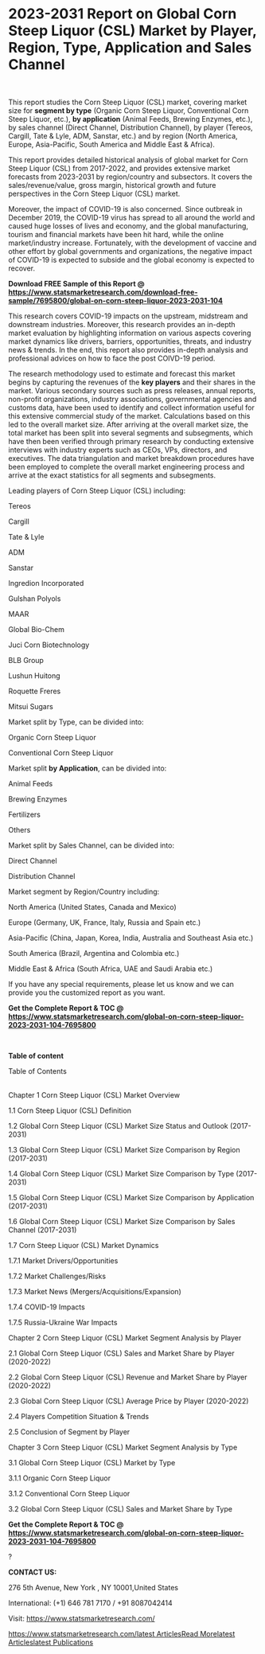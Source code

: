 <h1>2023-2031 Report on Global Corn Steep Liquor (CSL) Market by Player, Region, Type, Application and Sales Channel</h1><br/><p>This report studies the Corn Steep Liquor (CSL) market, covering market size for <strong>segment by type</strong> (Organic Corn Steep Liquor, Conventional Corn Steep Liquor, etc.), <strong>by application</strong> (Animal Feeds, Brewing Enzymes, etc.), by sales channel (Direct Channel, Distribution Channel), by player (Tereos, Cargill, Tate & Lyle, ADM, Sanstar, etc.) and by region (North America, Europe, Asia-Pacific, South America and Middle East & Africa).</p>
 
 
 
 <p>This report provides detailed historical analysis of global market for Corn Steep Liquor (CSL) from 2017-2022, and provides extensive market forecasts from 2023-2031 by region/country and subsectors. It covers the sales/revenue/value, gross margin, historical growth and future perspectives in the Corn Steep Liquor (CSL) market.</p>
 
 
 
 <p>Moreover, the impact of COVID-19 is also concerned. Since outbreak in December 2019, the COVID-19 virus has spread to all around the world and caused huge losses of lives and economy, and the global manufacturing, tourism and financial markets have been hit hard, while the online market/industry increase. Fortunately, with the development of vaccine and other effort by global governments and organizations, the negative impact of COVID-19 is expected to subside and the global economy is expected to recover.</p>
 
 
 
 <p><strong>Download FREE Sample of this Report @ <a href="https://www.statsmarketresearch.com/download-free-sample/7695800/global-on-corn-steep-liquor-2023-2031-104">https://www.statsmarketresearch.com/download-free-sample/7695800/global-on-corn-steep-liquor-2023-2031-104</a></strong></p>
 
 
 
 <p>This research covers COVID-19 impacts on the upstream, midstream and downstream industries. Moreover, this research provides an in-depth market evaluation by highlighting information on various aspects covering market dynamics like drivers, barriers, opportunities, threats, and industry news & trends. In the end, this report also provides in-depth analysis and professional advices on how to face the post COIVD-19 period.</p>
 
 
 
 <p>The research methodology used to estimate and forecast this market begins by capturing the revenues of the <strong>key players</strong> and their shares in the market. Various secondary sources such as press releases, annual reports, non-profit organizations, industry associations, governmental agencies and customs data, have been used to identify and collect information useful for this extensive commercial study of the market. Calculations based on this led to the overall market size. After arriving at the overall market size, the total market has been split into several segments and subsegments, which have then been verified through primary research by conducting extensive interviews with industry experts such as CEOs, VPs, directors, and executives. The data triangulation and market breakdown procedures have been employed to complete the overall market engineering process and arrive at the exact statistics for all segments and subsegments.</p>
 
 
 
 <p>Leading players of Corn Steep Liquor (CSL) including:</p>
 
 
 
 <p>Tereos</p>
 
 
 
 <p>Cargill</p>
 
 
 
 <p>Tate & Lyle</p>
 
 
 
 <p>ADM</p>
 
 
 
 <p>Sanstar</p>
 
 
 
 <p>Ingredion Incorporated</p>
 
 
 
 <p>Gulshan Polyols</p>
 
 
 
 <p>MAAR</p>
 
 
 
 <p>Global Bio-Chem</p>
 
 
 
 <p>Juci Corn Biotechnology</p>
 
 
 
 <p>BLB Group</p>
 
 
 
 <p>Lushun Huitong</p>
 
 
 
 <p>Roquette Freres</p>
 
 
 
 <p>Mitsui Sugars</p>
 
 
 
 <p>Market split by Type, can be divided into:</p>
 
 
 
 <p>Organic Corn Steep Liquor</p>
 
 
 
 <p>Conventional Corn Steep Liquor</p>
 
 
 
 <p>Market split <strong>by Application</strong>, can be divided into:</p>
 
 
 
 <p>Animal Feeds</p>
 
 
 
 <p>Brewing Enzymes</p>
 
 
 
 <p>Fertilizers</p>
 
 
 
 <p>Others</p>
 
 
 
 <p>Market split by Sales Channel, can be divided into:</p>
 
 
 
 <p>Direct Channel</p>
 
 
 
 <p>Distribution Channel</p>
 
 
 
 <p>Market segment by Region/Country including:</p>
 
 
 
 <p>North America (United States, Canada and Mexico)</p>
 
 
 
 <p>Europe (Germany, UK, France, Italy, Russia and Spain etc.)</p>
 
 
 
 <p>Asia-Pacific (China, Japan, Korea, India, Australia and Southeast Asia etc.)</p>
 
 
 
 <p>South America (Brazil, Argentina and Colombia etc.)</p>
 
 
 
 <p>Middle East & Africa (South Africa, UAE and Saudi Arabia etc.)</p>
 
 
 
 <p>If you have any special requirements, please let us know and we can provide you the customized report as you want.</p>
 
 
 
 <div><b>Get the Complete Report & TOC @ <a href="https://www.statsmarketresearch.com/global-on-corn-steep-liquor-2023-2031-104-7695800">https://www.statsmarketresearch.com/global-on-corn-steep-liquor-2023-2031-104-7695800</a></b></div>
 
 
 
 <p><br />
 
 <b>Table of content</b></p>
 
 
 
 <p>Table of Contents<br />
 
 <br />
 
 Chapter 1 Corn Steep Liquor (CSL) Market Overview<br />
 
 1.1 Corn Steep Liquor (CSL) Definition<br />
 
 1.2 Global Corn Steep Liquor (CSL) Market Size Status and Outlook (2017-2031)<br />
 
 1.3 Global Corn Steep Liquor (CSL) Market Size Comparison by Region (2017-2031)<br />
 
 1.4 Global Corn Steep Liquor (CSL) Market Size Comparison by Type (2017-2031)<br />
 
 1.5 Global Corn Steep Liquor (CSL) Market Size Comparison by Application (2017-2031)<br />
 
 1.6 Global Corn Steep Liquor (CSL) Market Size Comparison by Sales Channel (2017-2031)<br />
 
 1.7 Corn Steep Liquor (CSL) Market Dynamics<br />
 
 1.7.1 Market Drivers/Opportunities<br />
 
 1.7.2 Market Challenges/Risks<br />
 
 1.7.3 Market News (Mergers/Acquisitions/Expansion)<br />
 
 1.7.4 COVID-19 Impacts<br />
 
 1.7.5 Russia-Ukraine War Impacts<br />
 
 Chapter 2 Corn Steep Liquor (CSL) Market Segment Analysis by Player<br />
 
 2.1 Global Corn Steep Liquor (CSL) Sales and Market Share by Player (2020-2022)<br />
 
 2.2 Global Corn Steep Liquor (CSL) Revenue and Market Share by Player (2020-2022)<br />
 
 2.3 Global Corn Steep Liquor (CSL) Average Price by Player (2020-2022)<br />
 
 2.4 Players Competition Situation & Trends<br />
 
 2.5 Conclusion of Segment by Player<br />
 
 Chapter 3 Corn Steep Liquor (CSL) Market Segment Analysis by Type<br />
 
 3.1 Global Corn Steep Liquor (CSL) Market by Type<br />
 
 3.1.1 Organic Corn Steep Liquor<br />
 
 3.1.2 Conventional Corn Steep Liquor<br />
 
 3.2 Global Corn Steep Liquor (CSL) Sales and Market Share by Type</p>
 
 
 
 <div><b>Get the Complete Report & TOC @ <a href="https://www.statsmarketresearch.com/global-on-corn-steep-liquor-2023-2031-104-7695800">https://www.statsmarketresearch.com/global-on-corn-steep-liquor-2023-2031-104-7695800</a></b></div>
 
 
 
 <p>? </p>
 
 
 
 <p><b>CONTACT US:</b><br />
 
 276 5th Avenue, New York , NY 10001,United States<br />
 
 International: (+1) 646 781 7170 / +91 8087042414<br />
 
 Visit: <a href="https://www.statsmarketresearch.com/">https://www.statsmarketresearch.com/</a><br />
 
 <a href="https://gyeongbokgung.com">https://www.statsmarketresearch.com/</a><a href="https://hallyeomaritime.com">latest Articles</a><a href="https://jingwansa.com">Read More</a><a href="https://nguoiviet.jp/">latest Articles</a><a href="https://www.intelmarketresearch.com/">latest Publications</a></p>